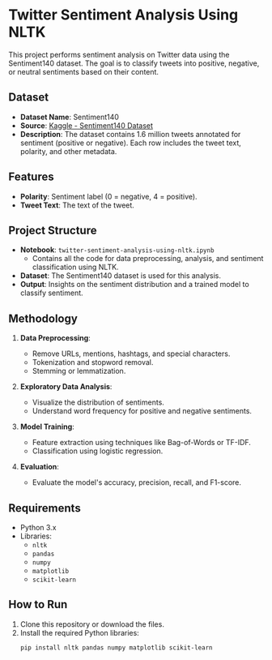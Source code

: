 # Twitter Sentiment Analysis Using NLTK

This project performs sentiment analysis on Twitter data using the Sentiment140 dataset. The goal is to classify tweets into positive, negative, or neutral sentiments based on their content.

## Dataset

- **Dataset Name**: Sentiment140
- **Source**: [Kaggle - Sentiment140 Dataset](https://www.kaggle.com/datasets/kazanova/sentiment140)
- **Description**: The dataset contains 1.6 million tweets annotated for sentiment (positive or negative). Each row includes the tweet text, polarity, and other metadata.

## Features

- **Polarity**: Sentiment label (0 = negative, 4 = positive).
- **Tweet Text**: The text of the tweet.

## Project Structure

- **Notebook**: `twitter-sentiment-analysis-using-nltk.ipynb`
  - Contains all the code for data preprocessing, analysis, and sentiment classification using NLTK.
- **Dataset**: The Sentiment140 dataset is used for this analysis.
- **Output**: Insights on the sentiment distribution and a trained model to classify sentiment.

## Methodology

1. **Data Preprocessing**:
   - Remove URLs, mentions, hashtags, and special characters.
   - Tokenization and stopword removal.
   - Stemming or lemmatization.

2. **Exploratory Data Analysis**:
   - Visualize the distribution of sentiments.
   - Understand word frequency for positive and negative sentiments.

3. **Model Training**:
   - Feature extraction using techniques like Bag-of-Words or TF-IDF.
   - Classification using logistic regression.

4. **Evaluation**:
   - Evaluate the model's accuracy, precision, recall, and F1-score.

## Requirements

- Python 3.x
- Libraries:
  - `nltk`
  - `pandas`
  - `numpy`
  - `matplotlib`
  - `scikit-learn`

## How to Run

1. Clone this repository or download the files.
2. Install the required Python libraries:
   ```bash
   pip install nltk pandas numpy matplotlib scikit-learn
